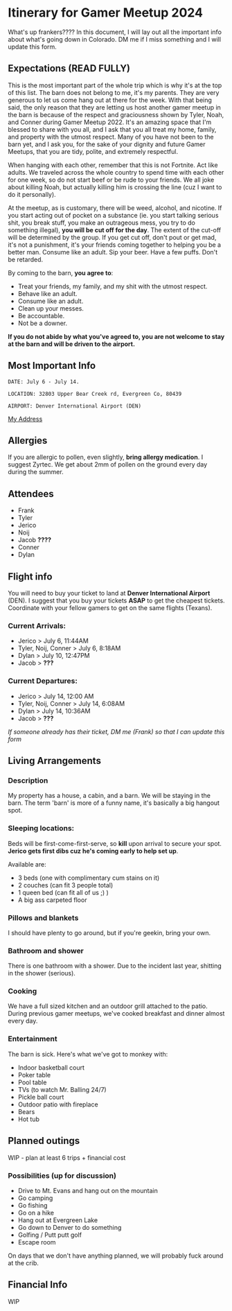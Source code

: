 ﻿# Itinerary for Gamer Meetup 2024

What's up frankers???? In this document, I will lay out all the important info about what's going down in Colorado. DM me if I miss something and I will update this form.

## Expectations (READ FULLY)
This is the most important part of the whole trip which is why it's at the top of this list. The barn does not belong to me, it's my parents. They are very generous to let us come hang out at there for the week. With that being said, the only reason that they are letting us host another gamer meetup in the barn is because of the respect and graciousness shown by Tyler, Noah, and Conner during Gamer Meetup 2022. It's an amazing space that I'm blessed to share with you all, and I ask that you all treat my home, family, and property with the utmost respect. Many of you have not been to the barn yet, and I ask you, for the sake of your dignity and future Gamer Meetups, that you are tidy, polite, and extremely respectful.

When hanging with each other, remember that this is not Fortnite. Act like adults. We traveled across the whole country to spend time with each other for one week, so do not start beef or be rude to your friends. We all joke about killing Noah, but actually killing him is crossing the line (cuz I want to do it personally).

At the meetup, as is customary, there will be weed, alcohol, and nicotine. If you start acting out of pocket on a substance (ie. you start talking serious shit, you break stuff, you make an outrageous mess, you try to do something illegal), **you will be cut off for the day**. The extent of the cut-off will be determined by the group. If you get cut off, don't pout or get mad, it's not a punishment, it's your friends coming together to helping you be a better man. Consume like an adult. Sip your beer. Have a few puffs. Don't be retarded.

By coming to the barn, **you agree to**:
- Treat your friends, my family, and my shit with the utmost respect.
- Behave like an adult.
- Consume like an adult.
- Clean up your messes.
- Be accountable.
- Not be a downer.

**If you do not abide by what you've agreed to, you are not welcome to stay at the barn and will be driven to the airport.**

## Most Important Info

    DATE: July 6 - July 14. 

    LOCATION: 32803 Upper Bear Creek rd, Evergreen Co, 80439

    AIRPORT: Denver International Airport (DEN)

[My Address](https://maps.app.goo.gl/QKyaoC3Bj3xHo3s68)

## Allergies
If you are allergic to pollen, even slightly, **bring allergy medication**. I suggest Zyrtec. We get about 2mm of pollen on the ground every day during the summer.

## Attendees
- Frank
- Tyler
- Jerico
- Noij
- Jacob **????**
- Conner
- Dylan

## Flight info
You will need to buy your ticket to land at **Denver International Airport** (DEN). I suggest that you buy your tickets **ASAP** to get the cheapest tickets. Coordinate with your fellow gamers to get on the same flights (Texans).

### Current Arrivals:
- Jerico > July 6, 11:44AM
- Tyler, Noij, Conner > July 6, 8:18AM
- Dylan > July 10, 12:47PM
- Jacob > **???**


### Current Departures:
- Jerico > July 14, 12:00 AM
- Tyler, Noij, Conner > July 14, 6:08AM
- Dylan > July 14, 10:36AM
- Jacob > **???**


*If someone already has their ticket, DM me (Frank) so that I can update this form*

## Living Arrangements

### Description
My property has a house, a cabin, and a barn. We will be staying in the barn. The term 'barn' is more of a funny name, it's basically a big hangout spot.

### Sleeping locations:
Beds will be first-come-first-serve, so **kill** upon arrival to secure your spot. **Jerico gets first dibs cuz he's coming early to help set up**.

Available are:
- 3 beds (one with complimentary cum stains on it)
- 2 couches (can fit 3 people total)
- 1 queen bed (can fit all of us ;) )
- A big ass carpeted floor

### Pillows and blankets
I should have plenty to go around, but if you're geekin, bring your own.

### Bathroom and shower
There is one bathroom with a shower. Due to the incident last year, shitting in the shower (serious).

### Cooking
We have a full sized kitchen and an outdoor grill attached to the patio. During previous gamer meetups, we've cooked breakfast and dinner almost every day.

### Entertainment
The barn is sick. Here's what we've got to monkey with:
- Indoor basketball court
- Poker table
- Pool table
- TVs (to watch Mr. Balling 24/7)
- Pickle ball court
- Outdoor patio with fireplace
- Bears
- Hot tub


## Planned outings
WIP - plan at least 6 trips + financial cost

### Possibilities (up for discussion)
- Drive to Mt. Evans and hang out on the mountain
- Go camping
- Go fishing
- Go on a hike
- Hang out at Evergreen Lake
- Go down to Denver to do something
- Golfing / Putt putt golf
- Escape room

On days that we don't have anything planned, we will probably fuck around at the crib.

## Financial Info
WIP
